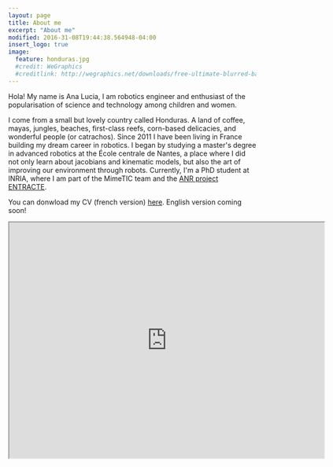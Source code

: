 ```yaml
---
layout: page
title: About me
excerpt: "About me"
modified: 2016-31-08T19:44:38.564948-04:00
insert_logo: true
image:
  feature: honduras.jpg
  #credit: WeGraphics
  #creditlink: http://wegraphics.net/downloads/free-ultimate-blurred-background-pack/
---
```


Hola! My name is Ana Lucia, I am robotics engineer and enthusiast of the popularisation of science and technology among children and women.

I come from a small but lovely country called Honduras. A land of coffee, mayas, jungles, beaches, first-class reefs, corn-based delicacies, and wonderful people (or catrachos). 
Since 2011 I have been living in France building my dream career in robotics. I began by studying a master's degree in advanced robotics at the École centrale de Nantes, a place where I did not only learn about jacobians and kinematic models, but also the art of improving our environment through robots.
Currently, I'm a PhD student at INRIA, where I am part of the MimeTIC team and the [ANR project ENTRACTE](http://homepages.laas.fr/nmansard/entracte/index.php?n=Main.HomePage).

You can donwload my CV (french version) [here](/share/Cruz_CV.pdf). English version coming soon!

<iframe src="https://www.google.com/maps/d/u/0/embed?mid=17PEVTE55f01ViOoxnm46z_7eCP4" width="640" height="480"></iframe>




